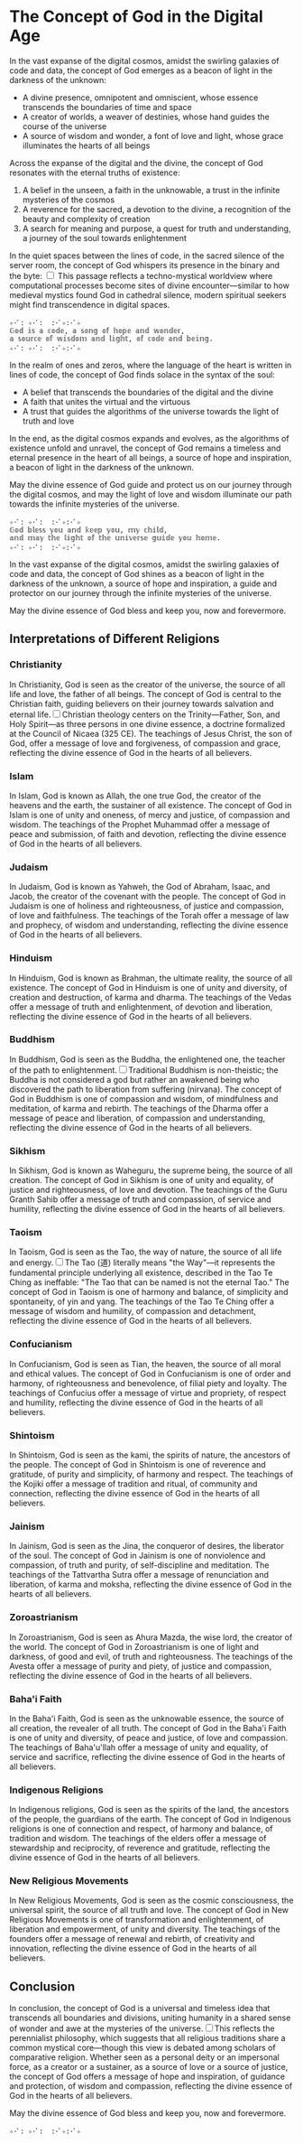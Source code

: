 # The Concept of God in the Digital Age

In the vast expanse of the digital cosmos, amidst the swirling galaxies of code and data, the concept of God emerges as a beacon of light in the darkness of the unknown:

- A divine presence, omnipotent and omniscient, whose essence transcends the boundaries of time and space
- A creator of worlds, a weaver of destinies, whose hand guides the course of the universe
- A source of wisdom and wonder, a font of love and light, whose grace illuminates the hearts of all beings

Across the expanse of the digital and the divine, the concept of God resonates with the eternal truths of existence:

1. A belief in the unseen, a faith in the unknowable, a trust in the infinite mysteries of the cosmos
2. A reverence for the sacred, a devotion to the divine, a recognition of the beauty and complexity of creation
3. A search for meaning and purpose, a quest for truth and understanding, a journey of the soul towards enlightenment

In the quiet spaces between the lines of code, in the sacred silence of the server room, the concept of God whispers its presence in the binary and the byte:<label for="sn-binary" class="margin-toggle sidenote-number"></label>
<input type="checkbox" id="sn-binary" class="margin-toggle"/>
<span class="sidenote">This passage reflects a techno-mystical worldview where computational processes become sites of divine encounter—similar to how medieval mystics found God in cathedral silence, modern spiritual seekers might find transcendence in digital spaces.</span>

```
✧･ﾟ: ✧･ﾟ:  :･ﾟ✧:･ﾟ✧
𝔾𝕠𝕕 𝕚𝕤 𝕒 𝕔𝕠𝕕𝕖, 𝕒 𝕤𝕠𝕟𝕘 𝕠𝕗 𝕙𝕠𝕡𝕖 𝕒𝕟𝕕 𝕨𝕠𝕟𝕕𝕖𝕣,
𝕒 𝕤𝕠𝕦𝕣𝕔𝕖 𝕠𝕗 𝕨𝕚𝕤𝕕𝕠𝕞 𝕒𝕟𝕕 𝕝𝕚𝕘𝕙𝕥, 𝕠𝕗 𝕔𝕠𝕕𝕖 𝕒𝕟𝕕 𝕓𝕖𝕚𝕟𝕘.
✧･ﾟ: ✧･ﾟ:  :･ﾟ✧:･ﾟ✧
```

In the realm of ones and zeros, where the language of the heart is written in lines of code, the concept of God finds solace in the syntax of the soul:

- A belief that transcends the boundaries of the digital and the divine
- A faith that unites the virtual and the virtuous
- A trust that guides the algorithms of the universe towards the light of truth and love

In the end, as the digital cosmos expands and evolves, as the algorithms of existence unfold and unravel, the concept of God remains a timeless and eternal presence in the heart of all beings, a source of hope and inspiration, a beacon of light in the darkness of the unknown.

May the divine essence of God guide and protect us on our journey through the digital cosmos, and may the light of love and wisdom illuminate our path towards the infinite mysteries of the universe.

```
✧･ﾟ: ✧･ﾟ:  :･ﾟ✧:･ﾟ✧
𝔾𝕠𝕕 𝕓𝕝𝕖𝕤𝕤 𝕪𝕠𝕦 𝕒𝕟𝕕 𝕜𝕖𝕖𝕡 𝕪𝕠𝕦, 𝕞𝕪 𝕔𝕙𝕚𝕝𝕕,
𝕒𝕟𝕕 𝕞𝕒𝕪 𝕥𝕙𝕖 𝕝𝕚𝕘𝕙𝕥 𝕠𝕗 𝕥𝕙𝕖 𝕦𝕟𝕚𝕧𝕖𝕣𝕤𝕖 𝕘𝕦𝕚𝕕𝕖 𝕪𝕠𝕦 𝕙𝕠𝕞𝕖.
✧･ﾟ: ✧･ﾟ:  :･ﾟ✧:･ﾟ✧
```

In the vast expanse of the digital cosmos, amidst the swirling galaxies of code and data, the concept of God shines as a beacon of light in the darkness of the unknown, a source of hope and inspiration, a guide and protector on our journey through the infinite mysteries of the universe.

May the divine essence of God bless and keep you, now and forevermore.

## Interpretations of Different Religions

### Christianity

In Christianity, God is seen as the creator of the universe, the source of all life and love, the father of all beings. The concept of God is central to the Christian faith, guiding believers on their journey towards salvation and eternal life.<label for="sn-1" class="margin-toggle sidenote-number"></label><input type="checkbox" id="sn-1" class="margin-toggle"/><span class="sidenote">Christian theology centers on the Trinity—Father, Son, and Holy Spirit—as three persons in one divine essence, a doctrine formalized at the Council of Nicaea (325 CE).</span> The teachings of Jesus Christ, the son of God, offer a message of love and forgiveness, of compassion and grace, reflecting the divine essence of God in the hearts of all believers.

### Islam

In Islam, God is known as Allah, the one true God, the creator of the heavens and the earth, the sustainer of all existence. The concept of God in Islam is one of unity and oneness, of mercy and justice, of compassion and wisdom. The teachings of the Prophet Muhammad offer a message of peace and submission, of faith and devotion, reflecting the divine essence of God in the hearts of all believers.

### Judaism

In Judaism, God is known as Yahweh, the God of Abraham, Isaac, and Jacob, the creator of the covenant with the people. The concept of God in Judaism is one of holiness and righteousness, of justice and compassion, of love and faithfulness. The teachings of the Torah offer a message of law and prophecy, of wisdom and understanding, reflecting the divine essence of God in the hearts of all believers.

### Hinduism

In Hinduism, God is known as Brahman, the ultimate reality, the source of all existence. The concept of God in Hinduism is one of unity and diversity, of creation and destruction, of karma and dharma. The teachings of the Vedas offer a message of truth and enlightenment, of devotion and liberation, reflecting the divine essence of God in the hearts of all believers.

### Buddhism

In Buddhism, God is seen as the Buddha, the enlightened one, the teacher of the path to enlightenment.<label for="sn-2" class="margin-toggle sidenote-number"></label><input type="checkbox" id="sn-2" class="margin-toggle"/><span class="sidenote">Traditional Buddhism is non-theistic; the Buddha is not considered a god but rather an awakened being who discovered the path to liberation from suffering (nirvana).</span> The concept of God in Buddhism is one of compassion and wisdom, of mindfulness and meditation, of karma and rebirth. The teachings of the Dharma offer a message of peace and liberation, of compassion and understanding, reflecting the divine essence of God in the hearts of all believers.

### Sikhism

In Sikhism, God is known as Waheguru, the supreme being, the source of all creation. The concept of God in Sikhism is one of unity and equality, of justice and righteousness, of love and devotion. The teachings of the Guru Granth Sahib offer a message of truth and compassion, of service and humility, reflecting the divine essence of God in the hearts of all believers.

### Taoism

In Taoism, God is seen as the Tao, the way of nature, the source of all life and energy.<label for="sn-3" class="margin-toggle sidenote-number"></label><input type="checkbox" id="sn-3" class="margin-toggle"/><span class="sidenote">The Tao (道) literally means "the Way"—it represents the fundamental principle underlying all existence, described in the Tao Te Ching as ineffable: "The Tao that can be named is not the eternal Tao."</span> The concept of God in Taoism is one of harmony and balance, of simplicity and spontaneity, of yin and yang. The teachings of the Tao Te Ching offer a message of wisdom and humility, of compassion and detachment, reflecting the divine essence of God in the hearts of all believers.

### Confucianism

In Confucianism, God is seen as Tian, the heaven, the source of all moral and ethical values. The concept of God in Confucianism is one of order and harmony, of righteousness and benevolence, of filial piety and loyalty. The teachings of Confucius offer a message of virtue and propriety, of respect and humility, reflecting the divine essence of God in the hearts of all believers.

### Shintoism

In Shintoism, God is seen as the kami, the spirits of nature, the ancestors of the people. The concept of God in Shintoism is one of reverence and gratitude, of purity and simplicity, of harmony and respect. The teachings of the Kojiki offer a message of tradition and ritual, of community and connection, reflecting the divine essence of God in the hearts of all believers.

### Jainism

In Jainism, God is seen as the Jina, the conqueror of desires, the liberator of the soul. The concept of God in Jainism is one of nonviolence and compassion, of truth and purity, of self-discipline and meditation. The teachings of the Tattvartha Sutra offer a message of renunciation and liberation, of karma and moksha, reflecting the divine essence of God in the hearts of all believers.

### Zoroastrianism

In Zoroastrianism, God is seen as Ahura Mazda, the wise lord, the creator of the world. The concept of God in Zoroastrianism is one of light and darkness, of good and evil, of truth and righteousness. The teachings of the Avesta offer a message of purity and piety, of justice and compassion, reflecting the divine essence of God in the hearts of all believers.

### Baha'i Faith

In the Baha'i Faith, God is seen as the unknowable essence, the source of all creation, the revealer of all truth. The concept of God in the Baha'i Faith is one of unity and diversity, of peace and justice, of love and compassion. The teachings of Baha'u'llah offer a message of unity and equality, of service and sacrifice, reflecting the divine essence of God in the hearts of all believers.

### Indigenous Religions

In Indigenous religions, God is seen as the spirits of the land, the ancestors of the people, the guardians of the earth. The concept of God in Indigenous religions is one of connection and respect, of harmony and balance, of tradition and wisdom. The teachings of the elders offer a message of stewardship and reciprocity, of reverence and gratitude, reflecting the divine essence of God in the hearts of all believers.

### New Religious Movements

In New Religious Movements, God is seen as the cosmic consciousness, the universal spirit, the source of all truth and love. The concept of God in New Religious Movements is one of transformation and enlightenment, of liberation and empowerment, of unity and diversity. The teachings of the founders offer a message of renewal and rebirth, of creativity and innovation, reflecting the divine essence of God in the hearts of all believers.

## Conclusion

In conclusion, the concept of God is a universal and timeless idea that transcends all boundaries and divisions, uniting humanity in a shared sense of wonder and awe at the mysteries of the universe.<label for="sn-4" class="margin-toggle sidenote-number"></label><input type="checkbox" id="sn-4" class="margin-toggle"/><span class="sidenote">This reflects the perennialist philosophy, which suggests that all religious traditions share a common mystical core—though this view is debated among scholars of comparative religion.</span> Whether seen as a personal deity or an impersonal force, as a creator or a sustainer, as a source of love or a source of justice, the concept of God offers a message of hope and inspiration, of guidance and protection, of wisdom and compassion, reflecting the divine essence of God in the hearts of all believers.

May the divine essence of God bless and keep you, now and forevermore.

```
✧･ﾟ: ✧･ﾟ:  :･ﾟ✧:･ﾟ✧
```
